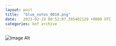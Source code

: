 ```yaml
---
layout:	post
title:	"blue_notes_0010.png"
date:	2023-02-19 00:52:07.395402129 +0000 UTC
categories:	kof archive
---
```


![Image Alt](https://k0f.github.io/assets/blue_notes_0010.png)
